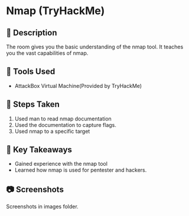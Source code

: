 # Nmap (TryHackMe)

## 🧠 Description
The room gives you the basic understanding of the nmap tool. It teaches you the vast capabilities of nmap.

## 🔧 Tools Used
- AttackBox Virtual Machine(Provided by TryHackMe)

## 📝 Steps Taken
1. Used man to read nmap documentation
2. Used the documentation to capture flags.
3. Used nmap to a specific target

## 📌 Key Takeaways
- Gained experience with the nmap tool
- Learned how nmap is used for pentester and hackers.

## 📷 Screenshots
Screenshots in images folder.